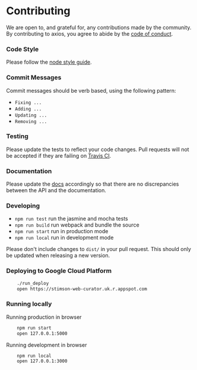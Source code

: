 # Contributing

We are open to, and grateful for, any contributions made by the community. By contributing to axios, you agree to abide by the [code of conduct](https://https://github.com/Stimson-Center/stimson-web-curator/blob/master/CODE_OF_CONDUCT.md).

### Code Style

Please follow the [node style guide](https://github.com/felixge/node-style-guide).

### Commit Messages

Commit messages should be verb based, using the following pattern:

- `Fixing ...`
- `Adding ...`
- `Updating ...`
- `Removing ...`

### Testing

Please update the tests to reflect your code changes. Pull requests will not be accepted if they are failing on [Travis CI](https://travis-ci.org/axios/axios).

### Documentation

Please update the [docs](README.md) accordingly so that there are no discrepancies between the API and the documentation.

### Developing

- `npm run test` run the jasmine and mocha tests
- `npm run build` run webpack and bundle the source
- `npm run start` run in production mode
- `npm run local` run in development mode


Please don't include changes to `dist/` in your pull request. This should only be updated when releasing a new version.

### Deploying to Google Cloud Platform

```bash
    ./run_deploy
    open https://stimson-web-curator.uk.r.appspot.com
```

### Running locally

Running production in browser

```bash
    npm run start
    open 127.0.0.1:5000
```

Running development in browser

```bash
    npm run local
    open 127.0.0.1:3000
```

